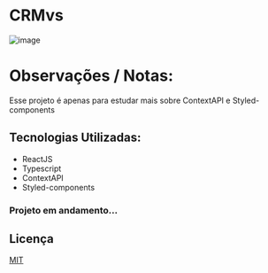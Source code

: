 # CRMvs

![image](https://user-images.githubusercontent.com/97217108/215111507-6064018a-e06c-4043-81b4-b79800bb8049.png)

# Observações / Notas:
Esse projeto é apenas para estudar mais sobre ContextAPI e Styled-components

## Tecnologias Utilizadas:

- ReactJS
- Typescript
- ContextAPI
- Styled-components

### Projeto em andamento...

## Licença

[MIT](https://choosealicense.com/licenses/mit/)

